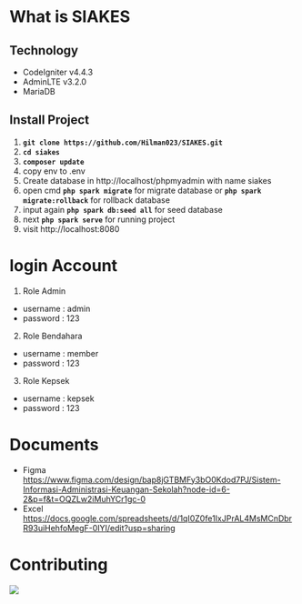 # What is SIAKES

## Technology

- CodeIgniter v4.4.3
- AdminLTE v3.2.0
- MariaDB

## Install Project

1. **`git clone https://github.com/Hilman023/SIAKES.git`**
2. **`cd siakes`**
3. **`composer update`**
4. copy env to .env
5. Create database in http://localhost/phpmyadmin with name siakes
6. open cmd **`php spark migrate`** for migrate database or **`php spark migrate:rollback`** for rollback database
7. input again **`php spark db:seed all`** for seed database
8. next **`php spark serve`** for running project
9. visit http://localhost:8080

# login Account

1. Role Admin

- username : admin
- password : 123

2. Role Bendahara

- username : member
- password : 123

3. Role Kepsek

- username : kepsek
- password : 123

# Documents

- Figma https://www.figma.com/design/bap8jGTBMFy3bO0Kdod7PJ/Sistem-Informasi-Administrasi-Keuangan-Sekolah?node-id=6-2&p=f&t=OQZLw2iMuhYCr1gc-0
- Excel https://docs.google.com/spreadsheets/d/1qI0Z0fe1IxJPrAL4MsMCnDbrR93uiHehfoMegF-0IYI/edit?usp=sharing

# Contributing

<a href="https://github.com/Hilman023/SIAKES/graphs/contributors">
  <img src="https://contrib.rocks/image?repo=Hilman023/SIAKES" />
</a>
